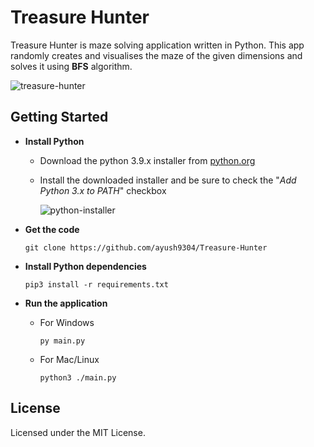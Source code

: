 # Treasure Hunter
Treasure Hunter is maze solving application written in Python. This app randomly creates and visualises the maze of the given dimensions and solves it using **BFS** algorithm.


<img src="img/treasure-hunter.png" alt="treasure-hunter" border="0">

## Getting Started

- **Install Python**
     - Download the python 3.9.x installer from [python.org](https://www.python.org)
     - Install the downloaded installer and be sure to check the "_Add Python 3.x to PATH_" checkbox
      
        <img src="https://i.ibb.co/2qL141J/python-installer.png" alt="python-installer" border="0">
      
- **Get the code**
  ```
  git clone https://github.com/ayush9304/Treasure-Hunter
  ```
      
- **Install Python dependencies**
    ```
    pip3 install -r requirements.txt
    ```

- **Run the application**
    - For Windows
      ```
      py main.py
      ```
    - For Mac/Linux
      ```
      python3 ./main.py
      ```

## License

Licensed under the MIT License.
